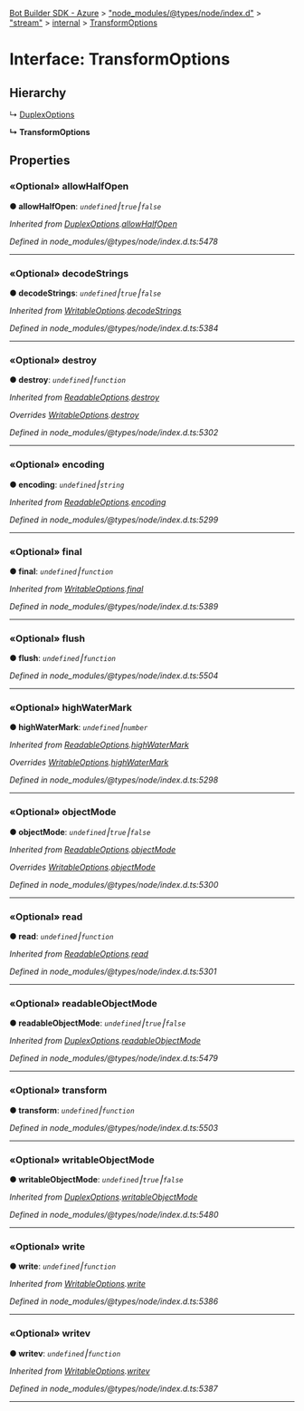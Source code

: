 [Bot Builder SDK - Azure](../README.md) > ["node_modules/@types/node/index.d"](../modules/_node_modules__types_node_index_d_.md) > ["stream"](../modules/_node_modules__types_node_index_d_._stream_.md) > [internal](../classes/_node_modules__types_node_index_d_._stream_.internal.md) > [TransformOptions](../interfaces/_node_modules__types_node_index_d_._stream_.internal.transformoptions.md)



# Interface: TransformOptions

## Hierarchy


↳  [DuplexOptions](_node_modules__types_node_index_d_._stream_.internal.duplexoptions.md)

**↳ TransformOptions**








## Properties
<a id="allowhalfopen"></a>

### «Optional» allowHalfOpen

**●  allowHalfOpen**:  *`undefined`⎮`true`⎮`false`* 

*Inherited from [DuplexOptions](_node_modules__types_node_index_d_._stream_.internal.duplexoptions.md).[allowHalfOpen](_node_modules__types_node_index_d_._stream_.internal.duplexoptions.md#allowhalfopen)*

*Defined in node_modules/@types/node/index.d.ts:5478*





___

<a id="decodestrings"></a>

### «Optional» decodeStrings

**●  decodeStrings**:  *`undefined`⎮`true`⎮`false`* 

*Inherited from [WritableOptions](_node_modules__types_node_index_d_._stream_.internal.writableoptions.md).[decodeStrings](_node_modules__types_node_index_d_._stream_.internal.writableoptions.md#decodestrings)*

*Defined in node_modules/@types/node/index.d.ts:5384*





___

<a id="destroy"></a>

### «Optional» destroy

**●  destroy**:  *`undefined`⎮`function`* 

*Inherited from [ReadableOptions](_node_modules__types_node_index_d_._stream_.internal.readableoptions.md).[destroy](_node_modules__types_node_index_d_._stream_.internal.readableoptions.md#destroy)*

*Overrides [WritableOptions](_node_modules__types_node_index_d_._stream_.internal.writableoptions.md).[destroy](_node_modules__types_node_index_d_._stream_.internal.writableoptions.md#destroy)*

*Defined in node_modules/@types/node/index.d.ts:5302*





___

<a id="encoding"></a>

### «Optional» encoding

**●  encoding**:  *`undefined`⎮`string`* 

*Inherited from [ReadableOptions](_node_modules__types_node_index_d_._stream_.internal.readableoptions.md).[encoding](_node_modules__types_node_index_d_._stream_.internal.readableoptions.md#encoding)*

*Defined in node_modules/@types/node/index.d.ts:5299*





___

<a id="final"></a>

### «Optional» final

**●  final**:  *`undefined`⎮`function`* 

*Inherited from [WritableOptions](_node_modules__types_node_index_d_._stream_.internal.writableoptions.md).[final](_node_modules__types_node_index_d_._stream_.internal.writableoptions.md#final)*

*Defined in node_modules/@types/node/index.d.ts:5389*





___

<a id="flush"></a>

### «Optional» flush

**●  flush**:  *`undefined`⎮`function`* 

*Defined in node_modules/@types/node/index.d.ts:5504*





___

<a id="highwatermark"></a>

### «Optional» highWaterMark

**●  highWaterMark**:  *`undefined`⎮`number`* 

*Inherited from [ReadableOptions](_node_modules__types_node_index_d_._stream_.internal.readableoptions.md).[highWaterMark](_node_modules__types_node_index_d_._stream_.internal.readableoptions.md#highwatermark)*

*Overrides [WritableOptions](_node_modules__types_node_index_d_._stream_.internal.writableoptions.md).[highWaterMark](_node_modules__types_node_index_d_._stream_.internal.writableoptions.md#highwatermark)*

*Defined in node_modules/@types/node/index.d.ts:5298*





___

<a id="objectmode"></a>

### «Optional» objectMode

**●  objectMode**:  *`undefined`⎮`true`⎮`false`* 

*Inherited from [ReadableOptions](_node_modules__types_node_index_d_._stream_.internal.readableoptions.md).[objectMode](_node_modules__types_node_index_d_._stream_.internal.readableoptions.md#objectmode)*

*Overrides [WritableOptions](_node_modules__types_node_index_d_._stream_.internal.writableoptions.md).[objectMode](_node_modules__types_node_index_d_._stream_.internal.writableoptions.md#objectmode)*

*Defined in node_modules/@types/node/index.d.ts:5300*





___

<a id="read"></a>

### «Optional» read

**●  read**:  *`undefined`⎮`function`* 

*Inherited from [ReadableOptions](_node_modules__types_node_index_d_._stream_.internal.readableoptions.md).[read](_node_modules__types_node_index_d_._stream_.internal.readableoptions.md#read)*

*Defined in node_modules/@types/node/index.d.ts:5301*





___

<a id="readableobjectmode"></a>

### «Optional» readableObjectMode

**●  readableObjectMode**:  *`undefined`⎮`true`⎮`false`* 

*Inherited from [DuplexOptions](_node_modules__types_node_index_d_._stream_.internal.duplexoptions.md).[readableObjectMode](_node_modules__types_node_index_d_._stream_.internal.duplexoptions.md#readableobjectmode)*

*Defined in node_modules/@types/node/index.d.ts:5479*





___

<a id="transform"></a>

### «Optional» transform

**●  transform**:  *`undefined`⎮`function`* 

*Defined in node_modules/@types/node/index.d.ts:5503*





___

<a id="writableobjectmode"></a>

### «Optional» writableObjectMode

**●  writableObjectMode**:  *`undefined`⎮`true`⎮`false`* 

*Inherited from [DuplexOptions](_node_modules__types_node_index_d_._stream_.internal.duplexoptions.md).[writableObjectMode](_node_modules__types_node_index_d_._stream_.internal.duplexoptions.md#writableobjectmode)*

*Defined in node_modules/@types/node/index.d.ts:5480*





___

<a id="write"></a>

### «Optional» write

**●  write**:  *`undefined`⎮`function`* 

*Inherited from [WritableOptions](_node_modules__types_node_index_d_._stream_.internal.writableoptions.md).[write](_node_modules__types_node_index_d_._stream_.internal.writableoptions.md#write)*

*Defined in node_modules/@types/node/index.d.ts:5386*





___

<a id="writev"></a>

### «Optional» writev

**●  writev**:  *`undefined`⎮`function`* 

*Inherited from [WritableOptions](_node_modules__types_node_index_d_._stream_.internal.writableoptions.md).[writev](_node_modules__types_node_index_d_._stream_.internal.writableoptions.md#writev)*

*Defined in node_modules/@types/node/index.d.ts:5387*





___


